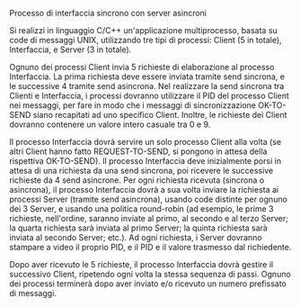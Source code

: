 Processo di interfaccia sincrono con server asincroni

Si realizzi in linguaggio C/C++ un'applicazione multiprocesso, basata su code di messaggi UNIX, utilizzando tre tipi di processi: Client (5 in totale), Interfaccia, e Server (3 in totale).

Ognuno dei processi Client invia 5 richieste di elaborazione al processo Interfaccia. La prima richiesta deve essere inviata tramite send sincrona, e le successive 4 tramite send asincrona.
Nel realizzare la send sincrona tra Clienti e Interfaccia, i processi dovranno utilizzare il PID del processo Client nei messaggi, per fare in modo che i messaggi di sincronizzazione OK-TO-SEND siano recapitati ad uno specifico Client.
Inoltre, le richieste dei Client dovranno contenere un valore intero casuale tra 0 e 9.

Il processo Interfaccia dovrà servire un solo processo Client alla volta (se altri Client hanno fatto REQUEST-TO-SEND, si pongono in attesa della rispettiva OK-TO-SEND). 
Il processo Interfaccia deve inizialmente porsi in attesa di una richiesta da una send sincrona, poi ricevere le successive richieste da 4 send asincrone. 
Per ogni richiesta ricevuta (sincrona o asincrona), il processo Interfaccia dovrà a sua volta inviare la richiesta ai processi Server (tramite send asincrona), usando code distinte per ognuno dei 3 Server, e usando una politica round-robin (ad esempio, le prime 3 richieste, nell'ordine, saranno inviate al primo, al secondo e al terzo Server; 
la quarta richiesta sarà inviata al primo Server; la quinta richiesta sarà inviata al secondo Server; etc.). Ad ogni richiesta, i Server dovranno stampare a video il proprio PID, e il PID e il valore trasmesso dal richiedente.

Dopo aver ricevuto le 5 richieste, il processo Interfaccia dovrà gestire il successivo Client, ripetendo ogni volta la stessa sequenza di passi. Ognuno dei processi terminerà dopo aver inviato e/o ricevuto un numero prefissato di messaggi.
